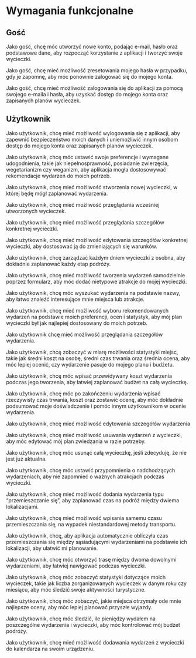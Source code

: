 # Wymagania funkcjonalne

## Gość

Jako gość, chcę móc utworzyć nowe konto, podając e-mail, hasło oraz podstawowe dane, aby rozpocząć korzystanie z aplikacji i tworzyć swoje wycieczki.

Jako gość, chcę mieć możliwość zresetowania mojego hasła w przypadku, gdy je zapomnę, aby móc ponownie zalogować się do mojego konta.

Jako gość, chcę mieć możliwość zalogowania się do aplikacji za pomocą swojego e-maila i hasła, aby uzyskać dostęp do mojego konta oraz zapisanych planów wycieczek.

## Użytkownik

Jako użytkownik, chcę mieć możliwość wylogowania się z aplikacji, aby zapewnić bezpieczeństwo moich danych i uniemożliwić innym osobom dostęp do mojego konta oraz zapisanych planów wycieczek.

Jako użytkownik, chcę móc ustawić swoje preferencje i wymagane udogodnienia, takie jak niepełnosprawność, posiadanie zwierzęcia, wegetarianizm czy weganizm, aby aplikacja mogła dostosowywać rekomendacje wydarzeń do moich potrzeb.

Jako użytkownik, chcę mieć możliwość stworzenia nowej wycieczki, w której będę mógł zaplanować wydarzenia.

Jako użytkownik, chcę mieć możliwość przeglądania wcześniej utworzonych wycieczek.

Jako użytkownik, chcę mieć możliwość przeglądania szczegółów konkretnej wycieczki.

Jako użytkownik, chcę mieć możliwość edytowania szczegółów konkretnej wycieczki, aby dostosować ją do zmieniających się warunków.

Jako użytkownik, chcę zarządzać każdym dniem wycieczki z osobna, aby dokładnie zaplanować każdy etap podróży.

Jako użytkownik, chcę mieć możliwość tworzenia wydarzeń samodzielnie poprzez formularz, aby móc dodać nietypowe atrakcje do mojej wycieczki.

Jako użytkownik, chcę móc wyszukać wydarzenia na podstawie nazwy, aby łatwo znaleźć interesujące mnie miejsca lub atrakcje.

Jako użytkownik, chcę mieć możliwość wyboru rekomendowanych wydarzeń na podstawie moich preferencji, ocen i statystyk, aby mój plan wycieczki był jak najlepiej dostosowany do moich potrzeb.

Jako użytkownik chcę mieć możliwość przeglądania szczegółów wydarzenia.

Jako użytkownik, chcę zobaczyć w miarę możliwości statystyki miejsc, takie jak średni koszt na osobę, średni czas trwania oraz średnia ocena, aby móc lepiej ocenić, czy wydarzenie pasuje do mojego planu i budżetu.

Jako użytkownik, chcę móc wpisać przewidywany koszt wydarzenia podczas jego tworzenia, aby łatwiej zaplanować budżet na całą wycieczkę.

Jako użytkownik, chcę móc po zakończeniu wydarzenia wpisać rzeczywisty czas trwania, koszt oraz zostawić ocenę, aby móc dokładnie podsumować moje doświadczenie i pomóc innym użytkownikom w ocenie wydarzenia.

Jako użytkownik, chcę mieć możliwość edytowania szczegółów wydarzenia

Jako użytkownik, chcę mieć możliwość usuwania wydarzeń z wycieczki, aby móc edytować mój plan zwiedzania w razie potrzeby.

Jako użytkownik, chcę móc usunąć całą wycieczkę, jeśli zdecyduję, że nie jest już aktualna.

Jako użytkownik, chcę móc ustawić przypomnienia o nadchodzących wydarzeniach, aby nie zapomnieć o ważnych atrakcjach podczas wycieczki.

Jako użytkownik, chcę mieć możliwość dodania wydarzenia typu “przemieszczanie się”, aby zaplanować czas na podróż między dwiema lokalizacjami.

Jako użytkownik, chcę mieć możliwość wpisania samemu czasu przemieszczania się, na wypadek niestandardowej metody transportu.

Jako użytkownik, chcę, aby aplikacja automatycznie obliczyła czas przemieszczania się między sąsiadującymi wydarzeniami na podstawie ich lokalizacji, aby ułatwić mi planowanie.

Jako użytkownik, chcę móc otworzyć trasę między dwoma dowolnymi wydarzeniami, aby łatwiej nawigować podczas wycieczki.

Jako użytkownik, chcę móc zobaczyć statystyki dotyczące moich wycieczek, takie jak liczba zorganizowanych wycieczek w danym roku czy miesiącu, aby móc śledzić swoje aktywności turystyczne.

Jako użytkownik, chcę móc zobaczyć, jakie miejsca otrzymały ode mnie najlepsze oceny, aby móc lepiej planować przyszłe wyjazdy.

Jako użytkownik, chcę móc śledzić, ile pieniędzy wydałem na poszczególne wydarzenia i wycieczki, aby móc kontrolować mój budżet podróży.

Jako użytkownik, chcę mieć możliwość dodawania wydarzeń z wycieczki do kalendarza na swoim urządzeniu.
